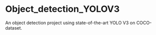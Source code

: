 # Object_detection_YOLOV3
An object detection project using state-of-the-art YOLO V3 on COCO-dataset.
